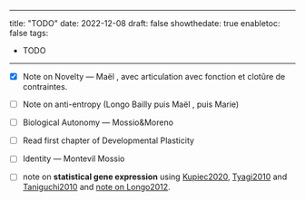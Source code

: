 
---
title: "TODO"
date: 2022-12-08
draft: false
showthedate: true
enabletoc: false
tags:
- TODO
---

- [x]  Note on Novelty  — Maël , avec articulation avec fonction et clotûre de contraintes.
- [ ] Note on anti-entropy (Longo Bailly puis Maël , puis Marie)
- [ ] Biological Autonomy — Mossio&Moreno
- [ ] Read first chapter of Developmental Plasticity 
- [ ] Identity — Montevil Mossio

- [ ]  note on **statistical gene expression** using [Kupiec2020](reference/Kupiec2020.md), [Tyagi2010](reference/Tyagi2010.md) and [Taniguchi2010](reference/Taniguchi2010.md) and [note on Longo2012](note/note%20on%20Longo2012.md).

